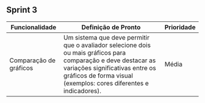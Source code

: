 ## **Sprint 3**

| **Funcionalidade**                    | **Definição de Pronto**                                                                                                       | **Prioridade** | 
|---------------------------------------|------------------------------------------------------------------------------------------------------------------------------|----------------|
| Comparação de gráficos                | Um sistema que deve permitir que o avaliador selecione dois ou mais gráficos para comparação e deve destacar as variações significativas entre os gráficos de forma visual (exemplos: cores diferentes e indicadores). | Média          |
